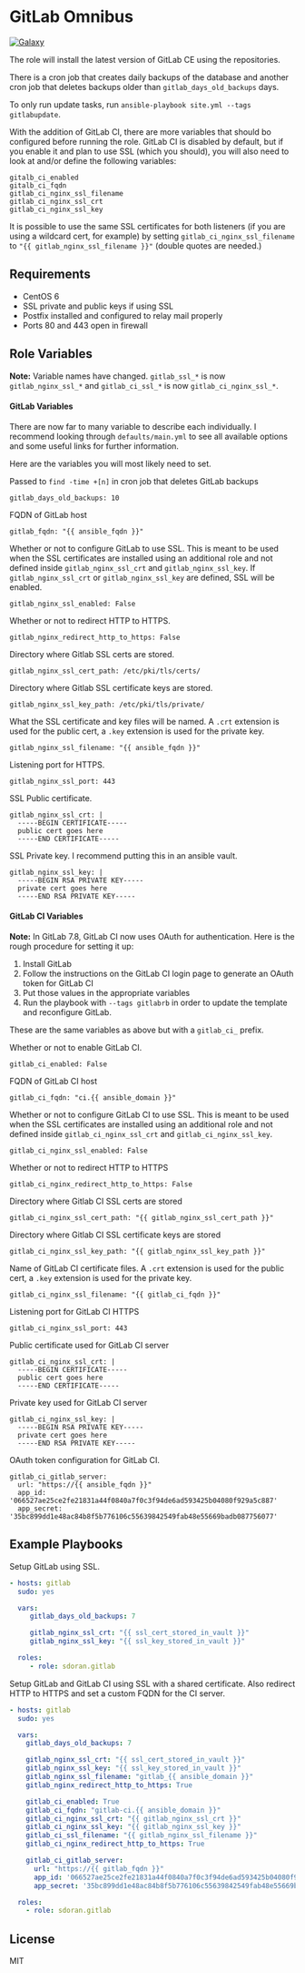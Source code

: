 GitLab Omnibus
========
[![Galaxy](https://img.shields.io/badge/galaxy-sdoran.gitlab-blue.svg?style=flat)](https://galaxy.ansible.com/list#/roles/1759)

The role will install the latest version of GitLab CE using the repositories.

There is a cron job that creates daily backups of the database and another cron job that deletes backups older than `gitlab_days_old_backups` days.

To only run update tasks, run `ansible-playbook site.yml --tags gitlabupdate`.

With the addition of GitLab CI, there are more variables that should bo configured before running the role. GitLab CI is disabled by default, but if you enable it and plan to use SSL (which you should), you will also need to look at and/or define the following variables:

```shell
gitalb_ci_enabled
gitalb_ci_fqdn
gitlab_ci_nginx_ssl_filename
gitlab_ci_nginx_ssl_crt
gitlab_ci_nginx_ssl_key
```

It is possible to use the same SSL certificates for both listeners (if you are using a wildcard cert, for example) by setting `gitlab_ci_nginx_ssl_filename` to `"{{ gitlab_nginx_ssl_filename }}"` (double quotes are needed.)

Requirements
------------

* CentOS 6
* SSL private and public keys if using SSL
* Postfix installed and configured to relay mail properly
* Ports 80 and 443 open in firewall

Role Variables
--------------

**Note:** Variable names have changed. `gitlab_ssl_*` is now `gitlab_nginx_ssl_*` and `gitlab_ci_ssl_*` is now `gitlab_ci_nginx_ssl_*`.

#### GitLab Variables  ####

There are now far to many variable to describe each individually. I recommend looking through `defaults/main.yml` to see all available options and some useful links for further information.

Here are the variables you will most likely need to set.

Passed to `find -time +[n]` in cron job that deletes GitLab backups

    gitlab_days_old_backups: 10

FQDN of GitLab host

    gitlab_fqdn: "{{ ansible_fqdn }}"

Whether or not to configure GitLab to use SSL. This is meant to be used when the SSL certificates are installed using an additional role and not defined inside `gitlab_nginx_ssl_crt` and `gitlab_nginx_ssl_key`. If `gitlab_nginx_ssl_crt` or `gitlab_nginx_ssl_key` are defined, SSL will be enabled.

    gitlab_nginx_ssl_enabled: False

Whether or not to redirect HTTP to HTTPS.

    gitlab_nginx_redirect_http_to_https: False

Directory where Gitlab SSL certs are stored.

    gitlab_nginx_ssl_cert_path: /etc/pki/tls/certs/

Directory where Gitlab SSL certificate keys are stored.

    gitlab_nginx_ssl_key_path: /etc/pki/tls/private/


What the SSL certificate and key files will be named. A `.crt` extension is used for the public cert, a `.key` extension is used for the private key.

    gitlab_nginx_ssl_filename: "{{ ansible_fqdn }}"

Listening port for HTTPS.

    gitlab_nginx_ssl_port: 443

SSL Public certificate.

    gitlab_nginx_ssl_crt: |
      -----BEGIN CERTIFICATE-----
      public cert goes here
      -----END CERTIFICATE-----

SSL Private key. I recommend putting this in an ansible vault.

    gitlab_nginx_ssl_key: |
      -----BEGIN RSA PRIVATE KEY-----
      private cert goes here
      -----END RSA PRIVATE KEY-----

#### GitLab CI Variables ####

**Note:** In GitLab 7.8, GitLab CI now uses OAuth for authentication. Here is the rough procedure for setting it up:

  1. Install GitLab
  1. Follow the instructions on the GitLab CI login page to generate an OAuth token for GitLab CI
  1. Put those values in the appropriate variables
  1. Run the playbook with `--tags gitlabrb` in order to update the template and reconfigure GitLab.

These are the same variables as above but with a `gitlab_ci_` prefix.

Whether or not to enable GitLab CI.

    gitlab_ci_enabled: False

FQDN of GitLab CI host

    gitlab_ci_fqdn: "ci.{{ ansible_domain }}"

Whether or not to configure GitLab CI to use SSL. This is meant to be used when the SSL certificates are installed using an additional role and not defined inside `gitlab_ci_nginx_ssl_crt` and `gitlab_ci_nginx_ssl_key`.

    gitlab_ci_nginx_ssl_enabled: False

Whether or not to redirect HTTP to HTTPS

    gitlab_ci_nginx_redirect_http_to_https: False

Directory where Gitlab CI  SSL certs are stored

    gitlab_ci_nginx_ssl_cert_path: "{{ gitlab_nginx_ssl_cert_path }}"

Directory where Gitlab CI SSL certificate keys are stored

    gitlab_ci_nginx_ssl_key_path: "{{ gitlab_nginx_ssl_key_path }}"

Name of GitLab CI certificate files. A `.crt` extension is used for the public cert, a `.key` extension is used for the private key.

    gitlab_ci_nginx_ssl_filename: "{{ gitlab_ci_fqdn }}"

Listening port for GitLab CI HTTPS

    gitlab_ci_nginx_ssl_port: 443

Public certificate used for GitLab CI server

    gitlab_ci_nginx_ssl_crt: |
      -----BEGIN CERTIFICATE-----
      public cert goes here
      -----END CERTIFICATE-----

Private key used for GitLab CI server

    gitlab_ci_nginx_ssl_key: |
      -----BEGIN RSA PRIVATE KEY-----
      private cert goes here
      -----END RSA PRIVATE KEY-----

OAuth token configuration for GitLab CI.

    gitlab_ci_gitlab_server:
      url: "https://{{ ansible_fqdn }}"
      app_id: '066527ae25ce2fe21831a44f0840a7f0c3f94de6ad593425b04080f929a5c887'
      app_secret: '35bc899dd1e48ac84b8f5b776106c55639842549fab48e55669badb087756077'

Example Playbooks
----------------
Setup GitLab using SSL.
```yaml
- hosts: gitlab
  sudo: yes

  vars:
     gitlab_days_old_backups: 7

     gitlab_nginx_ssl_crt: "{{ ssl_cert_stored_in_vault }}"
     gitlab_nginx_ssl_key: "{{ ssl_key_stored_in_vault }}"

  roles:
     - role: sdoran.gitlab
```

Setup GitLab and GitLab CI using SSL with a shared certificate. Also redirect HTTP to HTTPS and set a custom FQDN for the CI server.
```yaml
- hosts: gitlab
  sudo: yes

  vars:
    gitlab_days_old_backups: 7

    gitlab_nginx_ssl_crt: "{{ ssl_cert_stored_in_vault }}"
    gitlab_nginx_ssl_key: "{{ ssl_key_stored_in_vault }}"
    gitlab_nginx_ssl_filename: "gitlab_{{ ansible_domain }}"
    gitlab_nginx_redirect_http_to_https: True

    gitlab_ci_enabled: True
    gitlab_ci_fqdn: "gitlab-ci.{{ ansible_domain }}"
    gitlab_ci_nginx_ssl_crt: "{{ gitlab_nginx_ssl_crt }}"
    gitlab_ci_nginx_ssl_key: "{{ gitlab_nginx_ssl_key }}"
    gitlab_ci_ssl_filename: "{{ gitlab_nginx_ssl_filename }}"
    gitlab_ci_nginx_redirect_http_to_https: True

    gitlab_ci_gitlab_server:
      url: "https://{{ gitlab_fqdn }}"
      app_id: '066527ae25ce2fe21831a44f0840a7f0c3f94de6ad593425b04080f929a5c887'
      app_secret: '35bc899dd1e48ac84b8f5b776106c55639842549fab48e55669badb087756077'

  roles:
    - role: sdoran.gitlab
```

License
-------

MIT
